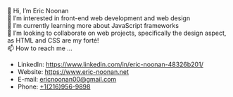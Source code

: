 👋 Hi, I’m Eric Noonan<br>
 👀 I’m interested in front-end web development and web design<br>
 🌱 I’m currently learning more about JavaScript frameworks<br>
 💞️ I’m looking to collaborate on web projects, specifically the design aspect, as HTML and CSS are my forté!<br>
 📫 How to reach me ...<br>
  * LinkedIn: https://www.linkedin.com/in/eric-noonan-48326b201/<br>
  * Website: https://www.eric-noonan.net
  * E-mail: <a href="email:ericnoonan00@gmail.com">ericnoonan00@gmail.com</a>
  * Phone: <a href="tel:+12169569898">+1(216)956-9898</a>
<!---
ericnoonan00/ericnoonan00 is a ✨ special ✨ repository because its `README.md` (this file) appears on your GitHub profile.
You can click the Preview link to take a look at your changes.
--->
